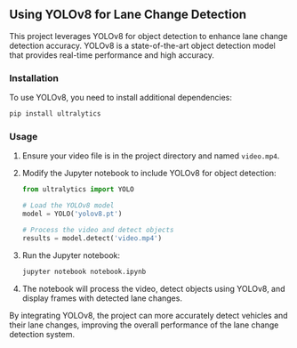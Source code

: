 ## Using YOLOv8 for Lane Change Detection

This project leverages YOLOv8 for object detection to enhance lane change detection accuracy. YOLOv8 is a state-of-the-art object detection model that provides real-time performance and high accuracy.

### Installation

To use YOLOv8, you need to install additional dependencies:

```sh
pip install ultralytics
```

### Usage

1. Ensure your video file is in the project directory and named `video.mp4`.

2. Modify the Jupyter notebook to include YOLOv8 for object detection:

   ```python
   from ultralytics import YOLO

   # Load the YOLOv8 model
   model = YOLO('yolov8.pt')

   # Process the video and detect objects
   results = model.detect('video.mp4')
   ```

3. Run the Jupyter notebook:

   ```sh
   jupyter notebook notebook.ipynb
   ```

4. The notebook will process the video, detect objects using YOLOv8, and display frames with detected lane changes.

By integrating YOLOv8, the project can more accurately detect vehicles and their lane changes, improving the overall performance of the lane change detection system.
